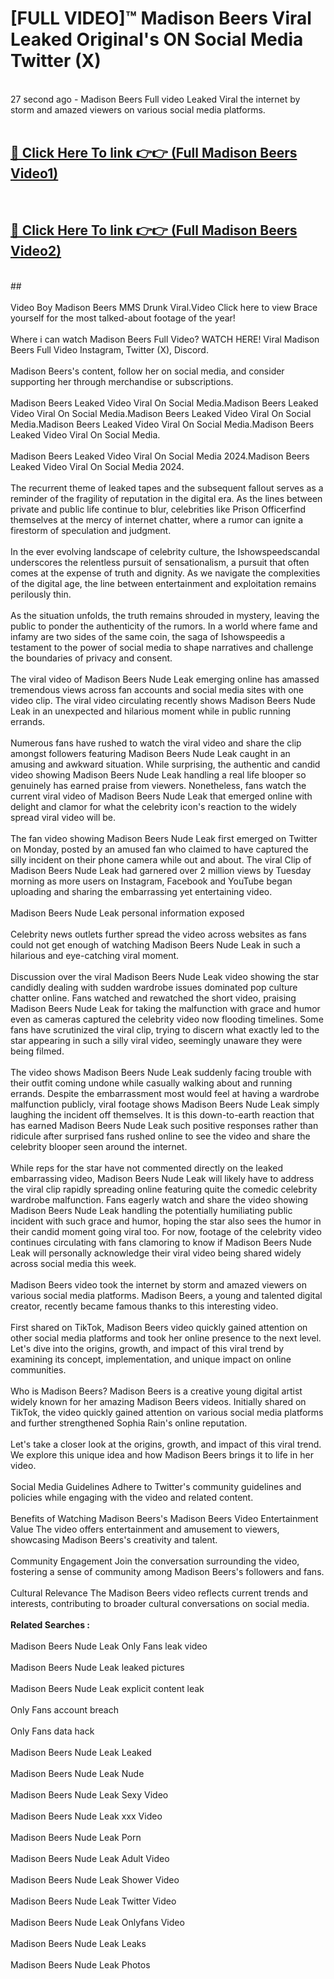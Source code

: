 # [FULL VIDEO]™ Madison Beers Viral Leaked Original's ON Social Media Twitter (X) <br>
<br>
27 second ago - Madison Beers Full video Leaked Viral the internet by storm and amazed viewers on various social media platforms.<br>

 <br>

##  <a href="https://play.123hd.live?title=Full Madison_Beers&ref=git">🔴 Click Here To link 👉👉 (Full Madison Beers Video1)</a><br>
  <br>

##  <a href="https://play.123hd.live?title=Full Madison_Beers&ref=git">🔴 Click Here To link 👉👉 (Full Madison Beers Video2)</a><br>
  <br>
  ##


  <br>

  <br>
Video Boy Madison Beers MMS Drunk Viral.Video Click here to view Brace yourself for the most talked-about footage of the year!
<br><br>
Where i can watch Madison Beers Full Video? WATCH HERE! Viral Madison Beers Full Video Instagram, Twitter (X), Discord.
<br><br>
Madison Beers's content, follow her on social media, and consider supporting her through merchandise or subscriptions.
<br><br>
Madison Beers Leaked Video Viral On Social Media.Madison Beers Leaked Video Viral On Social Media.Madison Beers Leaked Video Viral On Social Media.Madison Beers Leaked Video Viral On Social Media.Madison Beers Leaked Video Viral On Social Media.
<br><br>
Madison Beers Leaked Video Viral On Social Media 2024.Madison Beers Leaked Video Viral On Social Media 2024.
<br><br>
The recurrent theme of leaked tapes and the subsequent fallout serves as a reminder of the fragility of reputation in the digital era. As the lines between private and public life continue to blur, celebrities like Prison Officerfind themselves at the mercy of internet chatter, where a rumor can ignite a firestorm of speculation and judgment.
<br><br>
In the ever evolving landscape of celebrity culture, the Ishowspeedscandal underscores the relentless pursuit of sensationalism, a pursuit that often comes at the expense of truth and dignity. As we navigate the complexities of the digital age, the line between entertainment and exploitation remains perilously thin.
<br><br>
As the situation unfolds, the truth remains shrouded in mystery, leaving the public to ponder the authenticity of the rumors. In a world where fame and infamy are two sides of the same coin, the saga of Ishowspeedis a testament to the power of social media to shape narratives and challenge the boundaries of privacy and consent.
<br><br>
The viral video of Madison Beers Nude Leak emerging online has amassed tremendous views across fan accounts and social media sites with one video clip. The viral video circulating recently shows Madison Beers Nude Leak in an unexpected and hilarious moment while in public running errands.
<br><br>
Numerous fans have rushed to watch the viral video and share the clip amongst followers featuring Madison Beers Nude Leak caught in an amusing and awkward situation. While surprising, the authentic and candid video showing Madison Beers Nude Leak handling a real life blooper so genuinely has earned praise from viewers. Nonetheless, fans watch the current viral video of Madison Beers Nude Leak that emerged online with delight and clamor for what the celebrity icon's reaction to the widely spread viral video will be.
<br><br>
The fan video showing Madison Beers Nude Leak first emerged on Twitter on Monday, posted by an amused fan who claimed to have captured the silly incident on their phone camera while out and about. The viral Clip of Madison Beers Nude Leak had garnered over 2 million views by Tuesday morning as more users on Instagram, Facebook and YouTube began uploading and sharing the embarrassing yet entertaining video.
<br><br>
Madison Beers Nude Leak personal information exposed
<br><br>
Celebrity news outlets further spread the video across websites as fans could not get enough of watching Madison Beers Nude Leak in such a hilarious and eye-catching viral moment.
<br><br>
Discussion over the viral Madison Beers Nude Leak video showing the star candidly dealing with sudden wardrobe issues dominated pop culture chatter online. Fans watched and rewatched the short video, praising Madison Beers Nude Leak for taking the malfunction with grace and humor even as cameras captured the celebrity video now flooding timelines. Some fans have scrutinized the viral clip, trying to discern what exactly led to the star appearing in such a silly viral video, seemingly unaware they were being filmed.
<br><br>
The video shows Madison Beers Nude Leak suddenly facing trouble with their outfit coming undone while casually walking about and running errands. Despite the embarrassment most would feel at having a wardrobe malfunction publicly, viral footage shows Madison Beers Nude Leak simply laughing the incident off themselves. It is this down-to-earth reaction that has earned Madison Beers Nude Leak such positive responses rather than ridicule after surprised fans rushed online to see the video and share the celebrity blooper seen around the internet.
<br><br>
While reps for the star have not commented directly on the leaked embarrassing video, Madison Beers Nude Leak will likely have to address the viral clip rapidly spreading online featuring quite the comedic celebrity wardrobe malfunction. Fans eagerly watch and share the video showing Madison Beers Nude Leak handling the potentially humiliating public incident with such grace and humor, hoping the star also sees the humor in their candid moment going viral too. For now, footage of the celebrity video continues circulating with fans clamoring to know if Madison Beers Nude Leak will personally acknowledge their viral video being shared widely across social media this week.
<br><br>
Madison Beers video took the internet by storm and amazed viewers on various social media platforms. Madison Beers, a young and talented digital creator, recently became famous thanks to this interesting video.
<br><br>
First shared on TikTok, Madison Beers video quickly gained attention on other social media platforms and took her online presence to the next level. Let's dive into the origins, growth, and impact of this viral trend by examining its concept, implementation, and unique impact on online communities.
<br><br>
Who is Madison Beers? Madison Beers is a creative young digital artist widely known for her amazing Madison Beers videos. Initially shared on TikTok, the video quickly gained attention on various social media platforms and further strengthened Sophia Rain's online reputation.
<br><br>
Let's take a closer look at the origins, growth, and impact of this viral trend. We explore this unique idea and how Madison Beers brings it to life in her video.
<br><br>
Social Media Guidelines Adhere to Twitter's community guidelines and policies while engaging with the video and related content.
<br><br>
Benefits of Watching Madison Beers's Madison Beers Video Entertainment Value The video offers entertainment and amusement to viewers, showcasing Madison Beers's creativity and talent.
<br><br>
Community Engagement Join the conversation surrounding the video, fostering a sense of community among Madison Beers's followers and fans.
<br><br>
Cultural Relevance The Madison Beers video reflects current trends and interests, contributing to broader cultural conversations on social media.
<br><br>
<strong>Related Searches :</strong>
<br><br>
Madison Beers Nude Leak Only Fans leak video
<br><br>
Madison Beers Nude Leak leaked pictures
<br><br>
Madison Beers Nude Leak explicit content leak
<br><br>
Only Fans account breach
<br><br>
Only Fans data hack
<br><br>
Madison Beers Nude Leak Leaked
<br><br>
Madison Beers Nude Leak Nude
<br><br>
Madison Beers Nude Leak Sexy Video
<br><br>
Madison Beers Nude Leak xxx Video
<br><br>
Madison Beers Nude Leak Porn
<br><br>
Madison Beers Nude Leak Adult Video
<br><br>
Madison Beers Nude Leak Shower Video
<br><br>
Madison Beers Nude Leak Twitter Video
<br><br>
Madison Beers Nude Leak Onlyfans Video
<br><br>
Madison Beers Nude Leak Leaks
<br><br>
Madison Beers Nude Leak Photos